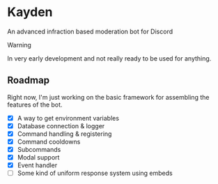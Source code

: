 # Kayden

An advanced infraction based moderation bot for Discord 

> [!WARNING]  
> In very early development and not really ready to be used for anything.

## Roadmap

Right now, I'm just working on the basic framework for assembling the features of the bot.

- [x] A way to get environment variables
- [x] Database connection & logger
- [x] Command handling & registering
- [x] Command cooldowns
- [x] Subcommands
- [x] Modal support
- [x] Event handler
- [ ] Some kind of uniform response system using embeds